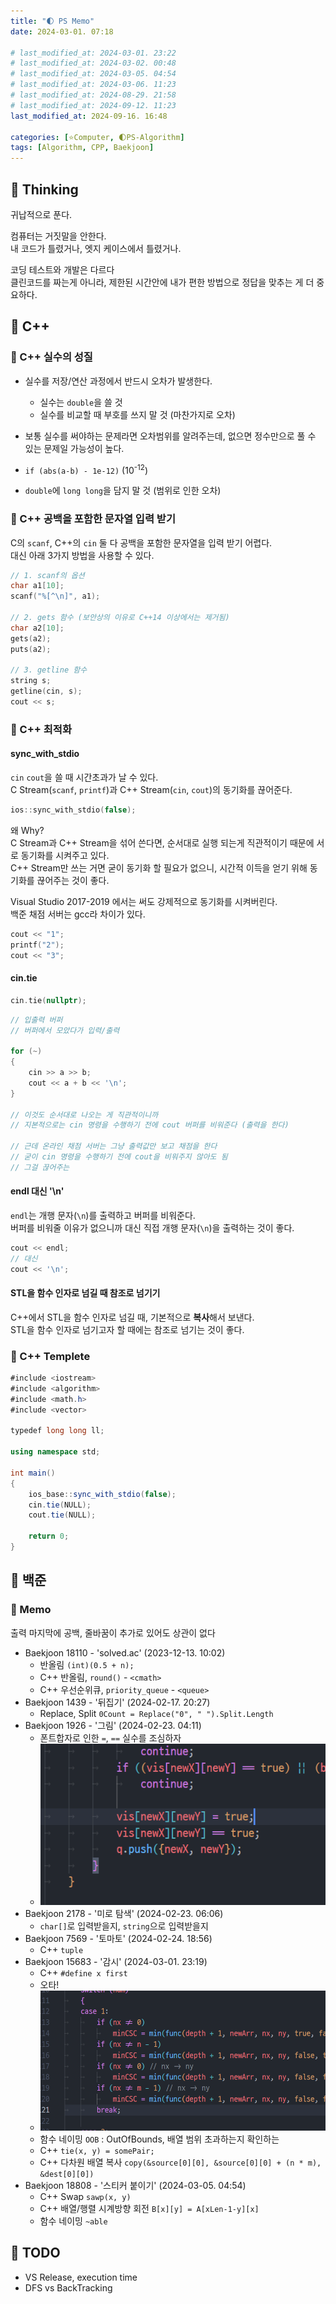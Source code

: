 ```yaml
---
title: "🌓 PS Memo"
date: 2024-03-01. 07:18

# last_modified_at: 2024-03-01. 23:22
# last_modified_at: 2024-03-02. 00:48
# last_modified_at: 2024-03-05. 04:54
# last_modified_at: 2024-03-06. 11:23
# last_modified_at: 2024-08-29. 21:58
# last_modified_at: 2024-09-12. 11:23
last_modified_at: 2024-09-16. 16:48

categories: [⭐Computer, 🌓PS-Algorithm]
tags: [Algorithm, CPP, Baekjoon]
---
```


## 💫 Thinking

귀납적으로 푼다.  

컴퓨터는 거짓말을 안한다.  
내 코드가 틀렸거나, 엣지 케이스에서 틀렸거나.  

코딩 테스트와 개발은 다르다  
클린코드를 짜는게 아니라, 제한된 시간안에 내가 편한 방법으로 정답을 맞추는 게 더 중요하다.  

## 💫 C++

### 🫧 C++ 실수의 성질

- 실수를 저장/연산 과정에서 반드시 오차가 발생한다.
  - 실수는 `double`을 쓸 것
  - 실수를 비교할 때 부호를 쓰지 말 것 (마찬가지로 오차)
- 보통 실수를 써야하는 문제라면 오차범위를 알려주는데, 없으면 정수만으로 풀 수 있는 문제일 가능성이 높다.
- `if (abs(a-b) - 1e-12)` (10<sup>-12</sup>)

- `double`에 `long long`을 담지 말 것 (범위로 인한 오차)  

### 🫧 C++ 공백을 포함한 문자열 입력 받기

C의 `scanf`, C++의 `cin` 둘 다 공백을 포함한 문자열을 입력 받기 어렵다.  
대신 아래 3가지 방법을 사용할 수 있다.  

```cpp
// 1. scanf의 옵션
char a1[10];
scanf("%[^\n]", a1);

// 2. gets 함수 (보안상의 이유로 C++14 이상에서는 제거됨)
char a2[10];
gets(a2);
puts(a2);

// 3. getline 함수
string s;
getline(cin, s);
cout << s;
```

### 🫧 C++ 최적화

#### sync_with_stdio

`cin` `cout`을 쓸 때 시간초과가 날 수 있다.  
C Stream(`scanf`, `printf`)과 C++ Stream(`cin`, `cout`)의 동기화를 끊어준다.  

```cpp
ios::sync_with_stdio(false);
```

왜 Why?  
C Stream과 C++ Stream을 섞어 쓴다면, 순서대로 실행 되는게 직관적이기 때문에 서로 동기화를 시켜주고 있다.  
C++ Stream만 쓰는 거면 굳이 동기화 할 필요가 없으니, 시간적 이득을 얻기 위해 동기화를 끊어주는 것이 좋다.  

Visual Studio 2017-2019 에서는 써도 강제적으로 동기화를 시켜버린다.  
백준 채점 서버는 gcc라 차이가 있다.  

```cpp
cout << "1";
printf("2");
cout << "3";
```

#### cin.tie

```cpp
cin.tie(nullptr);
```

```cpp
// 입출력 버퍼
// 버퍼에서 모았다가 입력/출력

for (~)
{
	cin >> a >> b;
	cout << a + b << '\n';
}

// 이것도 순서대로 나오는 게 직관적이니까
// 지본적으로는 cin 명령을 수행하기 전에 cout 버퍼를 비워준다 (출력을 한다)

// 근데 온라인 채점 서버는 그냥 출력값만 보고 채점을 한다
// 굳이 cin 명령을 수행하기 전에 cout을 비워주지 않아도 됨
// 그걸 끊어주는
```

#### endl 대신 '\n'

`endl`는 개행 문자(`\n`)를 출력하고 버퍼를 비워준다.  
버퍼를 비워줄 이유가 없으니까 대신 직접 개행 문자(`\n`)을 출력하는 것이 좋다.  

```cpp
cout << endl;
// 대신
cout << '\n';
```

#### STL을 함수 인자로 넘길 때 참조로 넘기기

C++에서 STL을 함수 인자로 넘길 때, 기본적으로 **복사**해서 보낸다.  
STL을 함수 인자로 넘기고자 할 때에는 참조로 넘기는 것이 좋다.  

### 🫧 C++ Templete

```cs
#include <iostream>
#include <algorithm>
#include <math.h>
#include <vector>

typedef long long ll;

using namespace std;

int main()
{
	ios_base::sync_with_stdio(false);
	cin.tie(NULL);
	cout.tie(NULL);

	return 0;
}
```

## 💫 백준

### 🫧 Memo

출력 마지막에 공백, 줄바꿈이 추가로 있어도 상관이 없다  

- Baekjoon 18110 - 'solved.ac' (2023-12-13. 10:02)
  - 반올림 `(int)(0.5 + n);`
  - C++ 반올림, `round()` - `<cmath>`
  - C++ 우선순위큐, `priority_queue` - `<queue>`
- Baekjoon 1439 - '뒤집기' (2024-02-17. 20:27)
  - Replace, Split `0Count = Replace("0", " ").Split.Length`
- Baekjoon 1926 - '그림' (2024-02-23. 04:11)
  - 폰트합자로 인한 `=`, `==` 실수를 조심하자
  - ![아놔](/assets/img/2024/240223_0000.png)
- Baekjoon 2178 - '미로 탐색' (2024-02-23. 06:06)
  - `char[]`로 입력받을지, `string`으로 입력받을지
- Baekjoon 7569 - '토마토' (2024-02-24. 18:56)
  - C++ `tuple`
- Baekjoon 15683 - '감시' (2024-03-01. 23:19)
  - C++ `#define x first`
  - 오타!
  - ![아놔!](/assets/img/2024/240301_0000.png)
  - 함수 네이밍 `OOB` : OutOfBounds, 배열 범위 초과하는지 확인하는
  - C++ `tie(x, y) = somePair;`
  - C++ 다차원 배열 복사 `copy(&source[0][0], &source[0][0] + (n * m), &dest[0][0])`
- Baekjoon 18808 - '스티커 붙이기' (2024-03-05. 04:54)
  - C++ Swap `sawp(x, y)`
  - C++ 배열/행렬 시계방향 회전 `B[x][y] = A[xLen-1-y][x]`
  - 함수 네이밍 `~able`

## 💫 TODO

- VS Release, execution time
- DFS vs BackTracking
